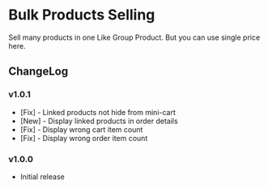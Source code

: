 # Bulk Products Selling

Sell many products in one Like Group Product. But you can use single price here.

## ChangeLog

### v1.0.1

- [Fix] - Linked products not hide from mini-cart
- [New] - Display linked products in order details
- [Fix] - Display wrong cart item count
- [Fix] - Display wrong order item count

### v1.0.0

- Initial release
